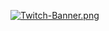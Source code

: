 [![Twitch-Banner.png](https://i.postimg.cc/3JC7jGHN/Twitch-Banner.png)](https://postimg.cc/hfjHcfvR)

